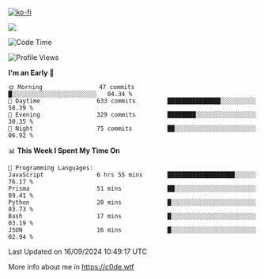 [![ko-fi](https://ko-fi.com/img/githubbutton_sm.svg)](https://ko-fi.com/Z8Z4Y2LKX)

<a href="https://wakatime.com"><img src="https://wakatime.com/share/@c0dezin/b7f18a7c-ab3a-40b8-8bc7-b1b7bf71f1d6.svg" /></a>

<!--START_SECTION:waka-->
![Code Time](http://img.shields.io/badge/Code%20Time-106%20hrs%206%20mins-blue)

![Profile Views](http://img.shields.io/badge/Profile%20Views-0-blue)

**I'm an Early 🐤** 

```text
🌞 Morning                47 commits          █░░░░░░░░░░░░░░░░░░░░░░░░   04.34 % 
🌆 Daytime                633 commits         ███████████████░░░░░░░░░░   58.39 % 
🌃 Evening                329 commits         ████████░░░░░░░░░░░░░░░░░   30.35 % 
🌙 Night                  75 commits          ██░░░░░░░░░░░░░░░░░░░░░░░   06.92 % 
```


📊 **This Week I Spent My Time On** 

```text
💬 Programming Languages: 
JavaScript               6 hrs 55 mins       ███████████████████░░░░░░   76.17 % 
Prisma                   51 mins             ██░░░░░░░░░░░░░░░░░░░░░░░   09.41 % 
Python                   20 mins             █░░░░░░░░░░░░░░░░░░░░░░░░   03.73 % 
Bash                     17 mins             █░░░░░░░░░░░░░░░░░░░░░░░░   03.19 % 
JSON                     16 mins             █░░░░░░░░░░░░░░░░░░░░░░░░   02.94 % 
```


 Last Updated on 16/09/2024 10:49:17 UTC
<!--END_SECTION:waka-->

More info about me in https://c0de.wtf
